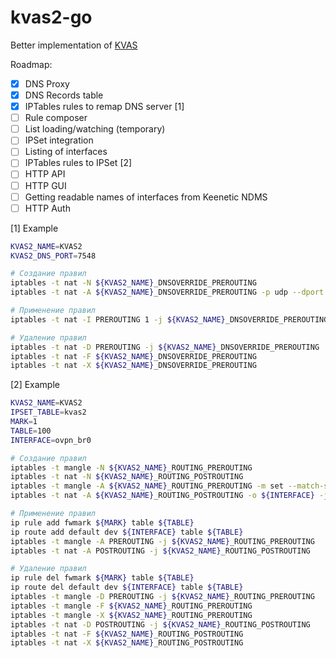 # kvas2-go

Better implementation of [KVAS](https://github.com/qzeleza/kvas)

Roadmap:
- [x] DNS Proxy
- [x] DNS Records table
- [x] IPTables rules to remap DNS server [1]
- [ ] Rule composer
- [ ] List loading/watching (temporary)
- [ ] IPSet integration
- [ ] Listing of interfaces
- [ ] IPTables rules to IPSet [2]
- [ ] HTTP API
- [ ] HTTP GUI
- [ ] Getting readable names of interfaces from Keenetic NDMS
- [ ] HTTP Auth

[1] Example
```bash
KVAS2_NAME=KVAS2
KVAS2_DNS_PORT=7548

# Создание правил
iptables -t nat -N ${KVAS2_NAME}_DNSOVERRIDE_PREROUTING
iptables -t nat -A ${KVAS2_NAME}_DNSOVERRIDE_PREROUTING -p udp --dport 53 -j REDIRECT --to-port ${KVAS2_DNS_PORT}

# Применение правил
iptables -t nat -I PREROUTING 1 -j ${KVAS2_NAME}_DNSOVERRIDE_PREROUTING

# Удаление правил
iptables -t nat -D PREROUTING -j ${KVAS2_NAME}_DNSOVERRIDE_PREROUTING
iptables -t nat -F ${KVAS2_NAME}_DNSOVERRIDE_PREROUTING
iptables -t nat -X ${KVAS2_NAME}_DNSOVERRIDE_PREROUTING
```

[2] Example
```bash
KVAS2_NAME=KVAS2
IPSET_TABLE=kvas2
MARK=1
TABLE=100
INTERFACE=ovpn_br0

# Создание правил
iptables -t mangle -N ${KVAS2_NAME}_ROUTING_PREROUTING
iptables -t nat -N ${KVAS2_NAME}_ROUTING_POSTROUTING
iptables -t mangle -A ${KVAS2_NAME}_ROUTING_PREROUTING -m set --match-set ${IPSET_TABLE} dst -j MARK --set-mark ${MARK}
iptables -t nat -A ${KVAS2_NAME}_ROUTING_POSTROUTING -o ${INTERFACE} -j MASQUERADE

# Применение правил
ip rule add fwmark ${MARK} table ${TABLE}
ip route add default dev ${INTERFACE} table ${TABLE}
iptables -t mangle -A PREROUTING -j ${KVAS2_NAME}_ROUTING_PREROUTING
iptables -t nat -A POSTROUTING -j ${KVAS2_NAME}_ROUTING_POSTROUTING

# Удаление правил
ip rule del fwmark ${MARK} table ${TABLE}
ip route del default dev ${INTERFACE} table ${TABLE}
iptables -t mangle -D PREROUTING -j ${KVAS2_NAME}_ROUTING_PREROUTING
iptables -t mangle -F ${KVAS2_NAME}_ROUTING_PREROUTING
iptables -t mangle -X ${KVAS2_NAME}_ROUTING_PREROUTING
iptables -t nat -D POSTROUTING -j ${KVAS2_NAME}_ROUTING_POSTROUTING
iptables -t nat -F ${KVAS2_NAME}_ROUTING_POSTROUTING
iptables -t nat -X ${KVAS2_NAME}_ROUTING_POSTROUTING
```

